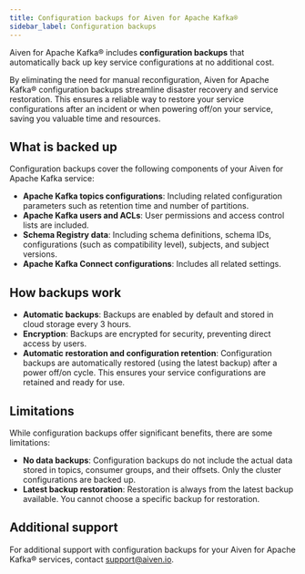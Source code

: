 ```yaml
---
title: Configuration backups for Aiven for Apache Kafka®
sidebar_label: Configuration backups
---
```

Aiven for Apache Kafka® includes **configuration backups** that automatically back up key service configurations at no additional cost.

By eliminating the need for manual reconfiguration, Aiven for Apache Kafka® configuration
backups streamline disaster recovery and service restoration. This ensures a reliable
way to restore your service configurations after an incident or when powering off/on your
service, saving you valuable time and resources.

## What is backed up

Configuration backups cover the following components of your Aiven for Apache
Kafka service:

- **Apache Kafka topics configurations**: Including related configuration parameters such
  as retention time and number of partitions.
- **Apache Kafka users and ACLs**: User permissions and access control lists are included.
- **Schema Registry data**: Including schema definitions, schema IDs, configurations
  (such as compatibility level), subjects, and subject versions.
- **Apache Kafka Connect configurations**: Includes all related settings.

## How backups work

- **Automatic backups**: Backups are enabled by default and stored in cloud storage
  every 3 hours.
- **Encryption**: Backups are encrypted for security, preventing direct access by
  users.
- **Automatic restoration and configuration retention**: Configuration backups are
  automatically restored (using the latest backup) after a power off/on cycle. This
  ensures your service configurations are retained and ready for use.

## Limitations

While configuration backups offer significant benefits, there are some limitations:

- **No data backups**: Configuration backups do not include the actual data stored in
  topics, consumer groups, and their offsets. Only the cluster configurations are
  backed up.
- **Latest backup restoration**: Restoration is always from the latest backup available.
  You cannot choose a specific backup for restoration.

## Additional support

For additional support with configuration backups for your Aiven for Apache Kafka®
services, contact [support@aiven.io](mailto:support@aiven.io).
